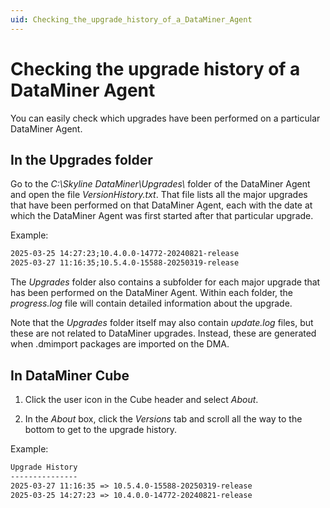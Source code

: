 ```yaml
---
uid: Checking_the_upgrade_history_of_a_DataMiner_Agent
---
```


# Checking the upgrade history of a DataMiner Agent

You can easily check which upgrades have been performed on a particular DataMiner Agent.

## In the Upgrades folder

Go to the *C:\\Skyline DataMiner\\Upgrades\\* folder of the DataMiner Agent and open the file *VersionHistory.txt*. That file lists all the major upgrades that have been performed on that DataMiner Agent, each with the date at which the DataMiner Agent was first started after that particular upgrade.

Example:

```txt
2025-03-25 14:27:23;10.4.0.0-14772-20240821-release
2025-03-27 11:16:35;10.5.4.0-15588-20250319-release
```

The *Upgrades* folder also contains a subfolder for each major upgrade that has been performed on the DataMiner Agent. Within each folder, the *progress.log* file will contain detailed information about the upgrade.

Note that the *Upgrades* folder itself may also contain *update.log* files, but these are not related to DataMiner upgrades. Instead, these are generated when .dmimport packages are imported on the DMA.

## In DataMiner Cube

1. Click the user icon in the Cube header and select *About*.

1. In the *About* box, click the *Versions* tab and scroll all the way to the bottom to get to the upgrade history.

Example:

```txt
Upgrade History
---------------
2025-03-27 11:16:35 => 10.5.4.0-15588-20250319-release
2025-03-25 14:27:23 => 10.4.0.0-14772-20240821-release
```
